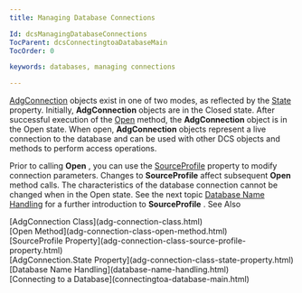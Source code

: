 ```yaml
---
title: Managing Database Connections

Id: dcsManagingDatabaseConnections
TocParent: dcsConnectingtoaDatabaseMain
TocOrder: 0

keywords: databases, managing connections

---
```


[AdgConnection](adg-connection-class.html) objects exist in one of two modes, as reflected by the [State](adg-connection-class-state-property.html) property. Initially, <span> **AdgConnection** </span> objects are in the <span>Closed</span> state. After successful execution of the [ Open](adg-connection-class-open-method.html) method, the **AdgConnection** object is in the <span>Open</span> state. When open, <span> **AdgConnection** </span> objects represent a live connection to the database and can be used with other DCS objects and methods to perform access operations.

Prior to calling <span> **Open** </span>, you can use the [ SourceProfile](adg-connection-class-source-profile-property.html) property to modify connection parameters. Changes to <span> **SourceProfile** </span> affect subsequent <span> **Open** </span> method calls. The characteristics of the database connection cannot be changed when in the Open state. See the next topic [ Database Name Handling](database-name-handling.html) for a further introduction to <span> **SourceProfile** </span>.
See Also

<dl />
      [AdgConnection Class](adg-connection-class.html)
      <br />
      [Open Method](adg-connection-class-open-method.html)
      <br />
      [SourceProfile Property](adg-connection-class-source-profile-property.html)
      <br />
      [AdgConnection.State Property](adg-connection-class-state-property.html)
      <br />
      [Database Name Handling](database-name-handling.html)
      <br />
      [Connecting to a Database](connectingtoa-database-main.html)

